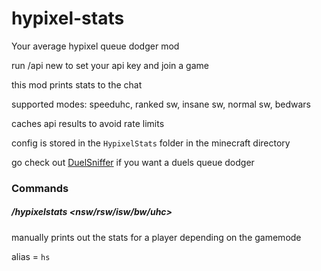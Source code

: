 # hypixel-stats

Your average hypixel queue dodger mod

run /api new to set your api key and join a game

this mod prints stats to the chat

supported modes: speeduhc, ranked sw, insane sw, normal sw, bedwars

caches api results to avoid rate limits

config is stored in the `HypixelStats` folder in the minecraft directory

go check out [DuelSniffer](https://github.com/exejar/DuelSniffer) if you want a duels queue dodger

### Commands

##### /hypixelstats <nsw/rsw/isw/bw/uhc> <username>
manually prints out the stats for a player depending on the gamemode
  
  alias = `hs`
